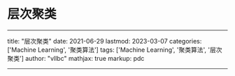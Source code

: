 # 层次聚类

---
title: "层次聚类"
date: 2021-06-29
lastmod: 2023-03-07
categories: ['Machine Learning', '聚类算法']
tags: ['Machine Learning', '聚类算法', '层次聚类']
author: "vllbc"
mathjax: true
markup: pdc

---
